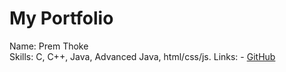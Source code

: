 
# My Portfolio

Name: Prem Thoke  
Skills: C, C++, Java, Advanced Java, html/css/js.
Links: - [GitHub](https://github.com/premthoke)
